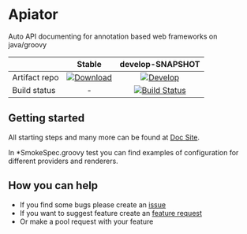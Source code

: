 # Apiator 

Auto API documenting for annotation based web frameworks on java/groovy 

|               |                       Stable                      |                    develop-SNAPSHOT                    |
|---------------|:-------------------------------------------------:|:------------------------------------------------------:|
| Artifact repo |       [![Download][artifact_img]][artifact]       | [![Develop][artifact_img_snapshot]][artifact_snapshot] |
| Build status  |                         -                         |   [![Build Status][build_img_develop]][build_develop]  |

  [artifact_img]: https://api.bintray.com/packages/ainrif/maven/apiator/images/download.svg
  [artifact]: https://bintray.com/ainrif/maven/apiator/_latestVersion
  
  [artifact_img_snapshot]: https://img.shields.io/badge/JitPack-develop-blue.svg
  [artifact_snapshot]: https://jitpack.io/#com.github.ainrif/apiator/develop-SNAPSHOT
  [build_img_develop]: https://semaphoreci.com/api/v1/ainrif/apiator/branches/develop/shields_badge.svg
  [build_develop]: https://semaphoreci.com/ainrif/apiator/branches/develop

## Getting started

All starting steps and many more can be found at [Doc Site](https://apiator.ainrif.com/). 

In *SmokeSpec.groovy test you can find examples of configuration for different providers and renderers.

## How you can help

* If you find some bugs please create an [issue](https://github.com/ainrif/apiator/issues)
* If you want to suggest feature create an [feature request](https://github.com/ainrif/apiator/issues)
* Or make a pool request with your feature